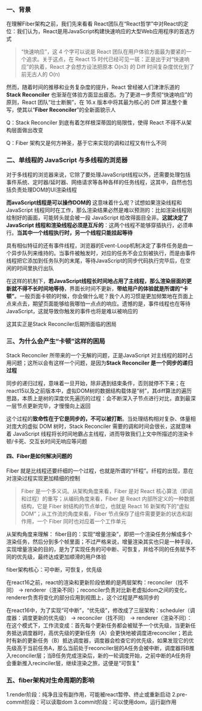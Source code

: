### 一、背景

在理解Fiber架构之前，我们先来看看 React团队在“React哲学”中对React的定位：我们认为，React是用JavaScript构建快速响应的大型Web应用程序的首选方式

> “快速响应”，这 4 个字可以说是 React 团队在用户体验方面最为要紧的一个追求。关于这点，在 React 15 时代已经可见一斑：正是出于对“快速响应”的执着，React 才会想方设法把原本 O(n3) 的 Diff 时间复杂度优化到了前无古人的 O(n)

然而，随着时间的推移和业务复杂度的提升，React 曾经被人们津津乐道的 **Stack Reconciler** 也渐渐在体验方面显出疲态。为了更进一步贯彻“快速响应”的原则，React 团队“壮士断腕”，在 16.x 版本中将其最为核心的 Diff 算法整个重写，使其以“**Fiber Reconciler**”的全新面貌示人

Q：Stack Reconciler 到底有着怎样根深蒂固的局限性，使得 React 不得不从架构层面做出改变

Q：Fiber 架构又是何方神圣，基于它来实现的调和过程又有什么不同

### 二、单线程的 JavaScript 与多线程的浏览器
对于多线程的浏览器来说，它除了要处理JavaScript线程以外，还需要处理包括事件系统、定时器/延时器、网络请求等各种各样的任务线程，这其中，自然也包括负责处理DOM的UI渲染线程

**而avaScript线程是可以操作DOM的**
这意味着什么呢？试想如果渲染线程和 JavaScript 线程同时在工作，那么渲染结果必然是难以预测的：比如渲染线程刚绘制好的画面，可能转头就会被一段 JavaScript 给改得面目全非。**这就决定了JavaScript 线程和渲染线程必须是互斥的**：这两个线程不能够穿插执行，必须串行。**当其中一个线程执行时，另一个线程只能挂起等待**

具有相似特征的还有事件线程，浏览器的Event-Loop机制决定了事件任务是由一个异步队列来维持的。当事件被触发时，对应的任务不会立刻被执行，而是由事件线程把它添加到任务队列的末尾，等待JavaScript的同步代码执行完毕后，在空闲的时间里执行出队

在这样的机制下，**若JavaScript线程长时间地占用了主线程，那么渲染层面的更新就不得不长时间地等待**，界面长时间不更新，**带给用户的体验就是所谓的“卡顿”**。一般页面卡顿的时候，你会做什么呢？我个人的习惯是更加频繁地在页面上点来点去，期望页面能够给我哪怕一点点的响应。遗憾的是，事件线程也在等待JavaScript，这就导致你触发的事件也将是难以被响应的

这其实正是Stack Reconciler后期所面临的困局

### 三、为什么会产生“卡顿”这样的困局

Stack Reconciler 所带来的一个无解的问题，正是JavaScript 对主线程的超时占用问题；这所以会有这样一个问题，是因为**Stack Reconciler 是一个同步的递归过程**

同步的递归过程，意味着一旦开始，除非遇到结束条件，否则就停不下来；在react15以及之前版本中，虚拟DOM树的数据结构载体是“树”，其diff算法的遍历思路，本质上是树的深度优先遍历的过程：会不断深入子节点进行对比，直到最深一层节点更新完毕，才慢慢向上返回

这个过程的**致命性在于它是同步的，不可以被打断**。当处理结构相对复杂、体量相对庞大的虚拟 DOM 树时，Stack Reconciler 需要的调和时间会很长，这就意味着 JavaScript 线程将长时间地霸占主线程，进而导致我们上文中所描述的渲染卡顿/卡死、交互长时间无响应等问题

#### 四、Fiber是如何解决问题的

 Fiber 就是比线程还要纤细的一个过程，也就是所谓的“纤程”。纤程的出现，意在对渲染过程实现更加精细的控制
 
 > Fiber 是一个多义词。从架构角度来看，Fiber 是对 React 核心算法（即调和过程）的重写；从编码角度来看，Fiber 是 React 内部所定义的一种数据结构，它是 Fiber 树结构的节点单位，也就是 React 16 新架构下的“虚拟 DOM”；从工作流的角度来看，Fiber 节点保存了组件需要更新的状态和副作用，一个 Fiber 同时也对应着一个工作单元

从架构角度来理解：
fiber目的：实现“增量渲染”，即把一个渲染任务分解成多个渲染任务，然后分到多个帧里面；不过严格来说，增量渲染其实也只是一种手段，实现增量渲染的目的，是为了实现任务的可中断、可恢复，并给不同的任务赋予不同的优先级，最终达成更加顺滑的用户体验

fiber架构核心：可中断，可恢复，优先级

在react16之前，react的渲染和更新阶段依赖的是两层架构：reconciler（找不同） -> renderer（渲染不同）；reconciler负责对比新老虚拟dom之间的变化，renderer负责将变化的部分应用到视图上，这个过程是严格同步的

在react16中，为了实现“可中断”，“优先级”，修改成了三层架构：scheduler（调度器：调度更新的优先级） -> reconciler（找不同） -> renderer（渲染不同）：在这个模式下，工作流变成：首先每个更新任务都会被赋予一个优先级，当更新任务抵达调度器时，高优先级的更新任务（A）会更快地被调度进reconciler；若此时有新的更新任务（B）抵达调度器，调度器会检查它的优先级，如果发现它的优先级高于当前任务A，那么当前处于reconciler层的A任务会被中断，调度器将B推入reconciler层；当B任务完成渲染后，新的一轮调度开始，之前中断的A任务将会重新推入recinciler层，继续渲染之旅，这便是“可恢复”


### 五、fiber架构对生命周期的影响

1.render阶段：纯净且没有副作用，可能被react暂停、终止或重新启动
2.pre-commit阶段：可以读取dom
3.commit阶段：可以使用dom，运行副作用

